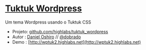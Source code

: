 # [Tuktuk Wordpress](github.com/highlabs/tuktuk_wordpress)

Um tema Wordpress usando o Tuktuk CSS

* Projeto: [github.com/highlabs/tuktuk_wordpress](github.com/highlabs/tuktuk_wordpress)
* Autor : [Daniel Oshiro](http://highlabs.net) // [@dobrado](http://twitter.com/dobrado)
* Demo : [http://wptuk2.highlabs.net](http://wptuk2.highlabs.net)

### 

